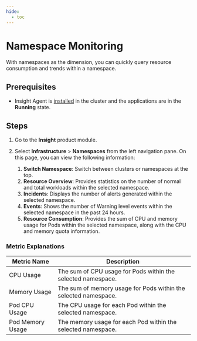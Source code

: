 ```yaml
---
hide:
  - toc
---
```


# Namespace Monitoring

With namespaces as the dimension, you can quickly query resource consumption and trends within a namespace.

## Prerequisites

- Insight Agent is [installed](../../quickstart/install/install-agent.md) in the cluster and the applications are in the __Running__ state.

## Steps

1. Go to the __Insight__ product module.

2. Select __Infrastructure__ > __Namespaces__ from the left navigation pane. On this page, you can view the following information:

    1. **Switch Namespace**: Switch between clusters or namespaces at the top.
    2. **Resource Overview**: Provides statistics on the number of normal and total workloads within the selected namespace.
    3. **Incidents**: Displays the number of alerts generated within the selected namespace.
    4. **Events**: Shows the number of Warning level events within the selected namespace in the past 24 hours.
    5. **Resource Consumption**: Provides the sum of CPU and memory usage for Pods within the selected namespace, along with the CPU and memory quota information.


### Metric Explanations

| Metric Name | Description |
| -- | -- |
| CPU Usage | The sum of CPU usage for Pods within the selected namespace. |
| Memory Usage | The sum of memory usage for Pods within the selected namespace. |
| Pod CPU Usage | The CPU usage for each Pod within the selected namespace. |
| Pod Memory Usage | The memory usage for each Pod within the selected namespace. |
